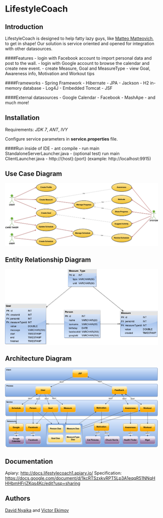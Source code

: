 LifestyleCoach
==============

Introduction
-------

LifestyleCoach is designed to help fatty lazy guys, like [Matteo Matteovich](https://docs.google.com/document/d/1kcRTSzxkvRPT5Lp3A1eqqR51NNqHHHbmHFrjZKqs4Kc/edit?usp=sharing), to get in shape! Our solution is service oriented and opened for integration with other datasources.

####Features
    - login with Facebook account to import personal data and post to the wall.
    - login with Google account to browse the calendar and create new event.
    - create Measure, Goal and MeasureType
    - view Goal, Awareness info, Motivation and Workout tips

####Frameworks
    - Spring Framework
    - Hibernate
    - JPA
    - Jackson
    - H2 in-memory database
    - Log4J
    - Embedded Tomcat
    - JSF
    
####External datasources
    - Google Calendar
    - Facebook
    - MashApe
    - and much more!

Installation
-------
Requirements: *JDK 7*, *ANT*, *IVY*

Configure service parameters in **service.properties** file.

####Run inside of IDE
    - ant compile
    - run main StandaloneServerLauncher.java
    - (optional test) run main ClientLauncher.java
    - http://{host}:{port} (example: http://localhost:9915)

Use Case Diagram
-------
![Diagram](/diagrams/Use_Case_Diagram.png)

Entity Relationship Diagram
-------
![Diagram](/diagrams/Entity_Relationship_Diagram.png)

Architecture Diagram
-------
![Diagram](/diagrams/Architecture_Diagram.png)

Documentation
-------
Apiary: http://docs.lifestylecoach1.apiary.io/
Specification: https://docs.google.com/document/d/1kcRTSzxkvRPT5Lp3A1eqqR51NNqHHHbmHFrjZKqs4Kc/edit?usp=sharing

Authors
-------
[David Nyaika](https://github.com/DNyaika) and [Victor Ekimov](https://github.com/NorthernDemon)